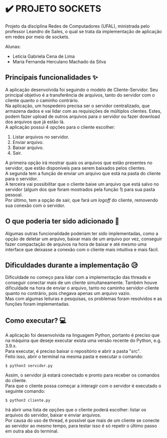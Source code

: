 # ✔️ PROJETO SOCKETS

Projeto da disciplina Redes de Computadores (UFAL), ministrada pelo professor Leandro de Sales, o qual se trata da implementação de aplicação em redes por meio de sockets.

Alunas:

- Leticia Gabriela Cena de Lima
- Maria Fernanda Herculano Machado da Silva

## Principais funcionalidades ✨

A aplicação desenvolvida foi seguindo o modelo de Cliente-Servidor. Seu principal objetivo é a transferência de arquivos, tanto do servidor com o cliente quanto o caminho contrário.  
Na aplicação, um hospedeiro precisa ser o servidor centralizado, que armazena dados e vai lidar com as requisições de múltiplos clientes. Estes, podem fazer upload de outros arquivos para o servidor ou fazer download dos arquivos que já estão lá.  
A aplicação possui 4 opções para o cliente escolher:

1. Listar arquivos no servidor.
2. Enviar arquivo.
3. Baixar arquivo.
4. Sair.

A primeira opção irá mostrar quais os arquivos que estão presentes no servidor, que estão disponíveis para serem baixados pelos clientes.  
A segunda tem a função de enviar um arquivo que está na pasta do cliente para o servidor.  
A terceira vai possibilitar que o cliente baixe um arquivo que está salvo no servidor (algum dos que foram mostrados pela função 1) para sua pasta pessoal.  
Por último, tem a opção de sair, que fará um _logoff_ do cliente, removendo sua conexão com o servidor.

## O que poderia ter sido adicionado 🤔

Algumas outras funcionalidade poderiam ter sido implementadas, como a opção de deletar um arquivo, baixar mais de um arquivo por vez, conseguir fazer compactação de arquivos na hora de baixar e até mesmo uma interface que deixasse a conexão com o cliente mais intuitiva e mais fácil.

## Dificuldades durante a implementação 😥

Dificuldade no começo para lidar com a implementação das threads e conseguir conectar mais de um cliente simultaneamente. Também houve dificuldade na hora de enviar o arquivo, tanto no caminho servidor-cliente quanto no contrário, pois chegava apenas um arquivo vazio.  
Mas com algumas leituras e pesquisas, os problemas foram resolvidos e as funções foram implementadas.

## Como executar? 💻

A aplicação foi desenvolvida na linguagem Python, portanto é preciso que na máquina que deseje executar exista uma versão recente do Python, e.g. 3.9.x.  
Para executar, é preciso baixar o repositório e abrir a pasta "src".  
Feito isso, abrir o terminal na mesma pasta e executar o comando:

```
$ python3 servidor.py
```

Assim, o servidor já estará conectado e pronto para receber os comandos do cliente.  
Para que o cliente possa começar a interagir com o servidor é executado o seguinte comando:

```
$ python3 cliente.py
```

Irá abrir uma lista de opções que o cliente poderá escolher: listar os arquivos do servidor, baixar e enviar arquivos.  
Por causa do uso de thread, é possível que mais de um cliente se conecte ao servidor ao mesmo tempo, para testar isso é só repetir o último passo em outra aba do terminal.
